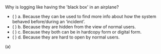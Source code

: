 <panel header=":lock::key: Logging vs blackbox">
<question>

Why is logging like having the 'black box' in an airplane?

- ( ) a. Because they can be used to find more info about how the system behaved before/during an ‘incident’.
- ( ) b. Because they are hidden from the view of normal users.
- ( ) c. Because they both can be in hardcopy form or digital form.
- ( ) d. Because they are hard to open by normal users.

<div slot="answer">

(a)

</div>
</question>
</panel>
